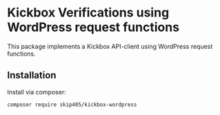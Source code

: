 # Kickbox Verifications using WordPress request functions

This package implements a Kickbox API-client using WordPress request functions.

## Installation
Install via composer:

```
composer require skip405/kickbox-wordpress
```